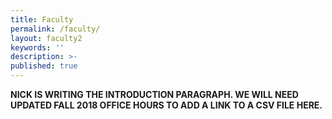 ```yaml
---
title: Faculty
permalink: /faculty/
layout: faculty2
keywords: ''
description: >-
published: true
---
```

**NICK IS WRITING THE INTRODUCTION PARAGRAPH. WE WILL NEED UPDATED FALL 2018 OFFICE HOURS TO ADD A LINK TO A CSV FILE HERE.**
